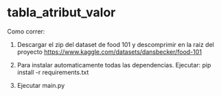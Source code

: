 # tabla_atribut_valor

Como correr:

1. Descargar el zip del dataset de food 101 y descomprimir en la raiz del proyecto 
https://www.kaggle.com/datasets/dansbecker/food-101

2. Para instalar automaticamente todas las dependencias. Ejecutar: 
pip install -r requirements.txt

3. Ejecutar main.py